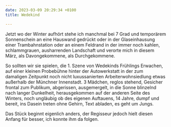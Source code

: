 ```yaml
---
date: 2023-03-09 20:29:34 +0100
title: Wedekind

---
```

Jetzt wo der Winter aufhört stehe ich manchmal bei 7 Grad und temporärem Sonnenschein an eine Hauswand gedrückt oder in der Glaseinhausung einer Trambahnstation oder an einem Feldrand in der immer noch kahlen, schlammgrauen, ausharrenden Landschaft und verorte mich in diesem März, als Davongekommene, als Durchgekommene. 

So sollten wir sie spielen, die 1. Szene von Wedekinds Frühlings Erwachen, auf einer kleinen Probebühne hinter der Autowerkstatt in der zum damaligen Zeitpunkt noch nicht luxussanierten Arbeiterwohnsiedlung etwas außerhalb der Münchner Innenstadt. 3 Mädchen, reglos stehend, Gesicher frontal zum Publikum, abgerissen, ausgemergelt, in die Sonne blinzelnd nach langer Dunkelheit, herausgekommen auf der anderen Seite des Winters, noch ungläubig ob des eigenen Auftauens, 14 Jahre, dumpf und bereit, ins Dasein treten ohne Gehirn, Text abladen, es geht um Jungs.

Das Stück beginnt eigenlich anders, der Regisseur jedoch hielt diesen Anfang für besser, ich konnte ihm da folgen.